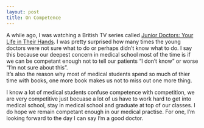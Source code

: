 ```yaml
---
layout: post
title: On Competence
---
```

A while ago, I was watching a British TV series called [Junior Doctors: Your Life in Their Hands][1]. I was pretty surprised how many times the young doctors were not sure what to do or perhaps didn&#8217;t know what to do. I say this because our deepest concern in medical school most of the time is if we can be competant enough not to tell our patients &#8220;I don&#8217;t know&#8221; or worse &#8220;I&#8217;m not sure about this&#8221;.  
It&#8217;s also the reason why most of medical students spend so much of thier time with books, one more book makes us not to miss out one more thing.

I know a lot of medical students confuse competence with competition, we are very competitive just becuase a lot of us have to work hard to get into medical school, stay in medical school and graduate at top of our classes. I do hope we remain competant enough in our medical practise. For one, I&#8217;m looking forward to the day I can say I&#8217;m a good doctor.

 [1]: http://en.wikipedia.org/wiki/Junior_Doctors:_Your_Life_in_Their_Hands
